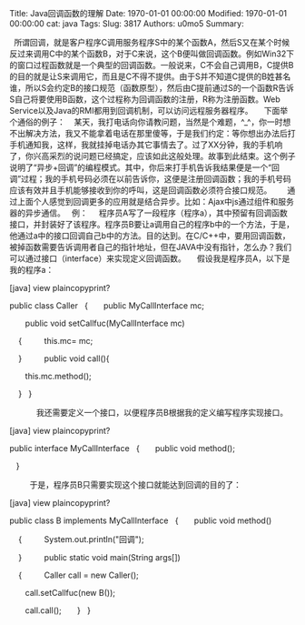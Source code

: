 Title: Java回调函数的理解
Date: 1970-01-01 00:00:00
Modified: 1970-01-01 00:00:00
cat: java
Tags: 
Slug: 3817
Authors: u0mo5 
Summary: 

  所谓回调，就是客户程序C调用服务程序S中的某个函数A，然后S又在某个时候反过来调用C中的某个函数B，对于C来说，这个B便叫做回调函数。例如Win32下的窗口过程函数就是一个典型的回调函数。一般说来，C不会自己调用B，C提供B的目的就是让S来调用它，而且是C不得不提供。由于S并不知道C提供的B姓甚名谁，所以S会约定B的接口规范（函数原型），然后由C提前通过S的一个函数R告诉S自己将要使用B函数，这个过程称为回调函数的注册，R称为注册函数。Web Service以及Java的RMI都用到回调机制，可以访问远程服务器程序。
    下面举个通俗的例子：    某天，我打电话向你请教问题，当然是个难题，^_^，你一时想不出解决方法，我又不能拿着电话在那里傻等，于是我们约定：等你想出办法后打手机通知我，这样，我就挂掉电话办其它事情去了。过了XX分钟，我的手机响了，你兴高采烈的说问题已经搞定，应该如此这般处理。故事到此结束。这个例子说明了“异步+回调”的编程模式。其中，你后来打手机告诉我结果便是一个“回调”过程；我的手机号码必须在以前告诉你，这便是注册回调函数；我的手机号码应该有效并且手机能够接收到你的呼叫，这是回调函数必须符合接口规范。
 
    通过上面个人感觉到回调更多的应用就是结合异步。比如：Ajax中js通过组件和服务器的异步通信。
 
例：
    程序员A写了一段程序（程序a），其中预留有回调函数接口，并封装好了该程序。程序员B要让a调用自己的程序b中的一个方法，于是，他通过a中的接口回调自己b中的方法。目的达到。在C/C++中，要用回调函数，被掉函数需要告诉调用者自己的指针地址，但在JAVA中没有指针，怎么办？我们可以通过接口（interface）来实现定义回调函数。     假设我是程序员A，以下是我的程序a：
 



[java] view plaincopyprint?
 





public class Caller  
{  
    public MyCallInterface mc;  

  
    public void setCallfuc(MyCallInterface mc)  

    {  
       this.mc= mc;  

    }  
  
    public void call(){  

       this.mc.method();  

    }  
}      




  
 
 
     我还需要定义一个接口，以便程序员B根据我的定义编写程序实现接口。



[java] view plaincopyprint?
 





public interface MyCallInterface  
{  
    public void method();  

  
}  



 
 
     于是，程序员B只需要实现这个接口就能达到回调的目的了：



[java] view plaincopyprint?
 





public class B implements MyCallInterface  
{  
    public void method()  

    {  
       System.out.println("回调");  

    }  
  
    public static void main(String args[])  

    {  
       Caller call = new Caller();  

       call.setCallfuc(new B());  

       call.call();  
    }  
}



 
